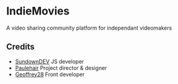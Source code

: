 # IndieMovies
A video sharing community platform for independant videomakers

## Credits
* <a href="https://github.com/SundownDEV">SundownDEV</a> JS developer
* <a href="https://github.com/Paulehair">Paulehair</a> Project director & designer
* <a href="https://github.com/Geoffrey28">Geoffrey28</a> Front developer
